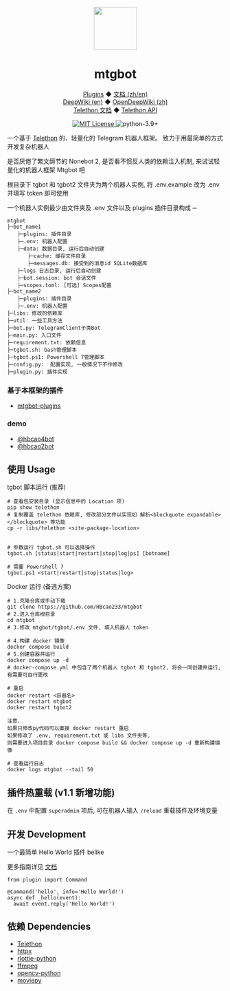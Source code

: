 <p align="center">
  <img src="https://avatars.githubusercontent.com/u/41500176?v=4&w=3840&q=75" alt="" width="100">
</p>
<div align="center">

# mtgbot

</div>
<p align="center">
  <a href="https://github.com/HBcao233/mtgbot-plugins">Plugins</a>
  ◆
  <a href="https://mtgbot.readthedocs.io">文档 (zh/en)</a>
  <br/>
  <a href="https://deepwiki.com/HBcao233/mtgbot">DeepWiki (en)</a>
  ◆
  <a href="https://opendeep.wiki/HBcao233/mtgbot">OpenDeepWiki (zh)</a>
  <br/>
  <a href="https://docs.telethon.dev">Telethon 文档</a>
  ◆
  <a href="https://tl.telethon.dev">Telethon API</a>
</p>
<p align="center">
  <a href="https://raw.githubusercontent.com/hbcao233/mtgbot/main/LICENSE">
    <img src="https://img.shields.io/github/license/hbcao233/mtgbot" alt="MIT License">
  </a>
  <img src="https://img.shields.io/badge/python-3.9+-blue?logo=python&logoColor=edb641" alt="python-3.9+">
</p>

一个基于 [Telethon](https://github.com/LonamiWebs/Telethon) 的、轻量化的 Telegram 机器人框架。 致力于用最简单的方式开发复杂机器人

是否厌倦了繁文缛节的 Nonebot 2, 是否看不惯反人类的依赖注入机制, 来试试轻量化的机器人框架 Mtgbot 吧

根目录下 tgbot 和 tgbot2 文件夹为两个机器人实例, 将 .env.example 改为 .env 并填写 token 即可使用

一个机器人实例最少由文件夹及 .env 文件以及 plugins 插件目录构成
&#x2500;
```
mtgbot
├─bot_name1
　　├─plugins: 插件目录
　　├─.env: 机器人配置
　　├─data: 数据目录, 运行后自动创建
　　　　├─cache: 缓存文件目录
　　　　├─messages.db: 接受到的消息id SQLite数据库
　　├─logs 日志目录, 运行后自动创建
　　├─bot.session: bot 会话文件
　　├─scopes.toml: [可选] Scopes配置
├─bot_name2
　　├─plugins: 插件目录
　　├─.env: 机器人配置
├─libs: 修改的依赖库
├─util: 一些工具方法
├─bot.py: TelegramClient子类Bot
├─main.py: 入口文件
├─requirement.txt: 依赖信息
├─tgbot.sh: bash管理脚本
├─tgbot.ps1: Powershell 7管理脚本
├─config.py:  配置实现, 一般情况下不作修改
├─plugin.py: 插件实现
```

### 基于本框架的插件 
* [mtgbot-plugins](https://github.com/HBcao233/mtgbot-plugins)

### demo
* [@hbcao4bot](https://t.me/hbcao4bot)
* [@hbcao2bot](https://t.me/hbcao2bot)

## 使用 Usage
tgbot 脚本运行 (推荐)
```
# 查看包安装目录 (显示信息中的 Location 项)
pip show telethon
# 复制覆盖 telethon 依赖库, 修改部分文件以实现如 解析<blockquote expandable></blockquote> 等功能
cp -r libs/telethon <site-package-location>


# 参数运行 tgbot.sh 可以选择操作
tgbot.sh [status|start|restart|stop|log|ps] [botname]

# 需要 Powershell 7 
tgbot.ps1 <start|restart|stop|status|log>
```

Docker 运行 (备选方案)
```
# 1.克隆仓库或手动下载
git clone https://github.com/HBcao233/mtgbot
# 2.进入仓库根目录
cd mtgbot
# 3.修改 mtgbot/tgbot/.env 文件, 填入机器人 token

# 4.构建 docker 镜像
docker compose build
# 5.创建容器并运行
docker compose up -d
# docker-compose.yml 中包含了两个机器人 tgbot 和 tgbot2, 将会一同创建并运行, 有需要可自行更改

# 重启
docker restart <容器名>
docker restart mtgbot
docker restart tgbot2

注意，
如果只修改py代码可以直接 docker restart 重启
如果修改了 .env, requirement.txt 或 libs 文件夹等, 
则需要进入项目目录 docker compose build && docker compose up -d 重新构建镜像

# 查看运行日志
docker logs mtgbot --tail 50
```

## 插件热重载 (v1.1 新增功能)

在 `.env` 中配置 `superadmin` 项后, 可在机器人输入 `/reload` 重载插件及环境变量


## 开发 Development
一个最简单 Hello World 插件 belike

更多指南详见 <a href="https://mtgbot.readthedocs.io">文档</a>
```
from plugin import Command

@Command('hello', info='Hello World!')
async def _hello(event):
  await event.reply('Hello World!')
```


## 依赖 Dependencies
* [Telethon](https://github.com/LonamiWebs/Telethon)
* [httpx](https://github.com/encode/httpx)
* [rlottie-python](https://github.com/laggykiller/rlottie-python)
* [ffmpeg](https://github.com/ffmpeg/ffmpeg)
* [opencv-python](https://github.com/opencv/opencv-python)
* [moviepy](https://github.com/Zulko/moviepy)